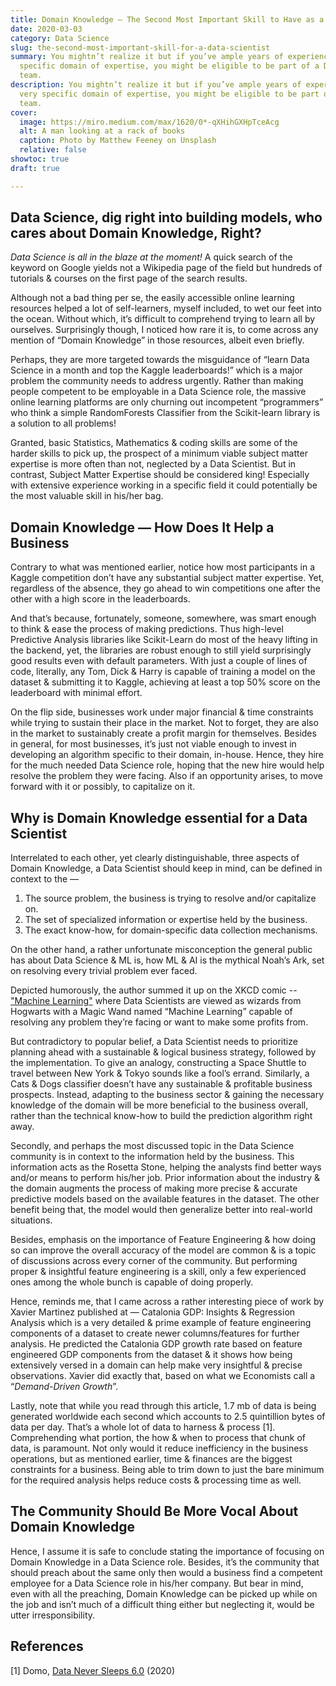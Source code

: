 ```yaml
---
title: Domain Knowledge — The Second Most Important Skill to Have as a Data Scientist
date: 2020-03-03
category: Data Science
slug: the-second-most-important-skill-for-a-data-scientist
summary: You mightn’t realize it but if you’ve ample years of experience in a very
  specific domain of expertise, you might be eligible to be part of a Data Science
  team.
description: You mightn’t realize it but if you’ve ample years of experience in a
  very specific domain of expertise, you might be eligible to be part of a Data Science
  team.
cover:
  image: https://miro.medium.com/max/1620/0*-qXHihGXHpTceAcg
  alt: A man looking at a rack of books
  caption: Photo by Matthew Feeney on Unsplash
  relative: false
showtoc: true
draft: true

---
```

## Data Science, dig right into building models, who cares about Domain Knowledge, Right?

*Data Science is all in the blaze at the moment!* A quick search of the keyword on Google yields not a Wikipedia page of the field but hundreds of tutorials & courses on the first page of the search results.

Although not a bad thing per se, the easily accessible online learning resources helped a lot of self-learners, myself included, to wet our feet into the ocean. Without which, it’s difficult to comprehend trying to learn all by ourselves. Surprisingly though, I noticed how rare it is, to come across any mention of “Domain Knowledge” in those resources, albeit even briefly.

Perhaps, they are more targeted towards the misguidance of “learn Data Science in a month and top the Kaggle leaderboards!” which is a major problem the community needs to address urgently. Rather than making people competent to be employable in a Data Science role, the massive online learning platforms are only churning out incompetent “programmers” who think a simple RandomForests Classifier from the Scikit-learn library is a solution to all problems!

Granted, basic Statistics, Mathematics & coding skills are some of the harder skills to pick up, the prospect of a minimum viable subject matter expertise is more often than not, neglected by a Data Scientist. But in contrast, Subject Matter Expertise should be considered king! Especially with extensive experience working in a specific field it could potentially be the most valuable skill in his/her bag.

## Domain Knowledge — How Does It Help a Business

Contrary to what was mentioned earlier, notice how most participants in a Kaggle competition don’t have any substantial subject matter expertise. Yet, regardless of the absence, they go ahead to win competitions one after the other with a high score in the leaderboards.

And that’s because, fortunately, someone, somewhere, was smart enough to think & ease the process of making predictions. Thus high-level Predictive Analysis libraries like Scikit-Learn do most of the heavy lifting in the backend, yet, the libraries are robust enough to still yield surprisingly good results even with default parameters. With just a couple of lines of code, literally, any Tom, Dick & Harry is capable of training a model on the dataset & submitting it to Kaggle, achieving at least a top 50% score on the leaderboard with minimal effort.

On the flip side, businesses work under major financial & time constraints while trying to sustain their place in the market. Not to forget, they are also in the market to sustainably create a profit margin for themselves. Besides in general, for most businesses, it’s just not viable enough to invest in developing an algorithm specific to their domain, in-house. Hence, they hire for the much needed Data Science role, hoping that the new hire would help resolve the problem they were facing. Also if an opportunity arises, to move forward with it or possibly, to capitalize on it.

## Why is Domain Knowledge essential for a Data Scientist

Interrelated to each other, yet clearly distinguishable, three aspects of Domain Knowledge, a Data Scientist should keep in mind, can be defined in context to the —

1. The source problem, the business is trying to resolve and/or capitalize on.
2. The set of specialized information or expertise held by the business.
3. The exact know-how, for domain-specific data collection mechanisms.

On the other hand, a rather unfortunate misconception the general public has about Data Science & ML is, how ML & AI is the mythical Noah’s Ark, set on resolving every trivial problem ever faced.

Depicted humorously, the author summed it up on the XKCD comic -- ["Machine Learning"](https://imgs.xkcd.com/comics/machine_learning.png) where Data Scientists are viewed as wizards from Hogwarts with a Magic Wand named “Machine Learning” capable of resolving any problem they’re facing or want to make some profits from.

But contradictory to popular belief, a Data Scientist needs to prioritize planning ahead with a sustainable & logical business strategy, followed by the implementation. To give an analogy, constructing a Space Shuttle to travel between New York & Tokyo sounds like a fool’s errand. Similarly, a Cats & Dogs classifier doesn’t have any sustainable & profitable business prospects. Instead, adapting to the business sector & gaining the necessary knowledge of the domain will be more beneficial to the business overall, rather than the technical know-how to build the prediction algorithm right away.

Secondly, and perhaps the most discussed topic in the Data Science community is in context to the information held by the business. This information acts as the Rosetta Stone, helping the analysts find better ways and/or means to perform his/her job. Prior information about the industry & the domain augments the process of making more precise & accurate predictive models based on the available features in the dataset. The other benefit being that, the model would then generalize better into real-world situations.

Besides, emphasis on the importance of Feature Engineering & how doing so can improve the overall accuracy of the model are common & is a topic of discussions across every corner of the community. But performing proper & insightful feature engineering is a skill, only a few experienced ones among the whole bunch is capable of doing properly.

Hence, reminds me, that I came across a rather interesting piece of work by Xavier Martinez published at — Catalonia GDP: Insights & Regression Analysis which is a very detailed & prime example of feature engineering components of a dataset to create newer columns/features for further analysis. He predicted the Catalonia GDP growth rate based on feature engineered GDP components from the dataset & it shows how being extensively versed in a domain can help make very insightful & precise observations. Xavier did exactly that, based on what we Economists call a “*Demand-Driven Growth*”.

Lastly, note that while you read through this article, 1.7 mb of data is being generated worldwide each second which accounts to 2.5 quintillion bytes of data per day. That’s a whole lot of data to harness & process [1]. Comprehending what portion, the how & when to process that chunk of data, is paramount. Not only would it reduce inefficiency in the business operations, but as mentioned earlier, time & finances are the biggest constraints for a business. Being able to trim down to just the bare minimum for the required analysis helps reduce costs & processing time as well.

## The Community Should Be More Vocal About Domain Knowledge

Hence, I assume it is safe to conclude stating the importance of focusing on Domain Knowledge in a Data Science role. Besides, it’s the community that should preach about the same only then would a business find a competent employee for a Data Science role in his/her company. But bear in mind, even with all the preaching, Domain Knowledge can be picked up while on the job and isn’t much of a difficult thing either but neglecting it, would be utter irresponsibility.

## References

[1] Domo, [Data Never Sleeps 6.0](https://www.domo.com/learn/data-never-sleeps-6) (2020)
